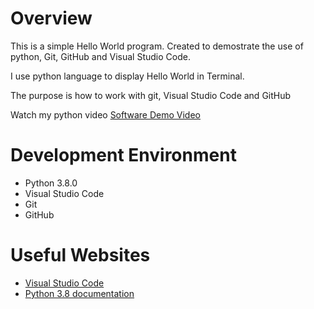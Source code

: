 # Overview

This is a simple Hello World program. Created to demostrate the use of python, Git, GitHub and Visual Studio Code. 

I use python language to display Hello World in Terminal. 

The purpose is how to work with git, Visual Studio Code and GitHub

Watch my python video [Software Demo Video](https://youtu.be/VuoAm93GVuY)

# Development Environment

* Python 3.8.0
* Visual Studio Code
* Git
* GitHub

# Useful Websites

* [Visual Studio Code](https://code.visualstudio.com/download)
* [Python 3.8 documentation](https://docs.python.org/3/)